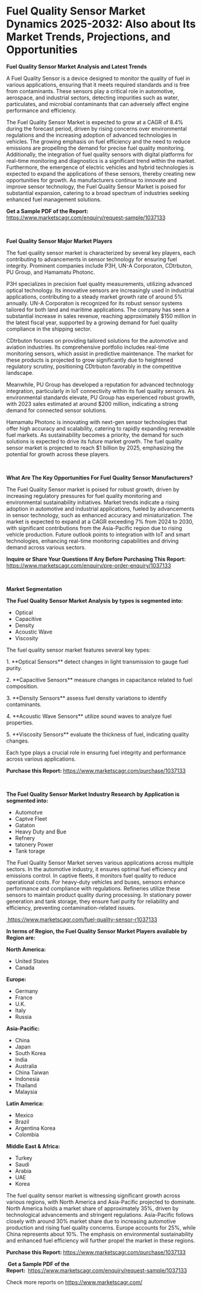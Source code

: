 <p><h1>Fuel Quality Sensor Market Dynamics 2025-2032: Also about Its Market Trends, Projections, and Opportunities</h1></p><p><strong>Fuel Quality Sensor Market Analysis and Latest Trends</strong></p>
<p><p>A Fuel Quality Sensor is a device designed to monitor the quality of fuel in various applications, ensuring that it meets required standards and is free from contaminants. These sensors play a critical role in automotive, aerospace, and industrial sectors, detecting impurities such as water, particulates, and microbial contaminants that can adversely affect engine performance and efficiency.</p><p>The Fuel Quality Sensor Market is expected to grow at a CAGR of 8.4% during the forecast period, driven by rising concerns over environmental regulations and the increasing adoption of advanced technologies in vehicles. The growing emphasis on fuel efficiency and the need to reduce emissions are propelling the demand for precise fuel quality monitoring. Additionally, the integration of fuel quality sensors with digital platforms for real-time monitoring and diagnostics is a significant trend within the market. Furthermore, the emergence of electric vehicles and hybrid technologies is expected to expand the applications of these sensors, thereby creating new opportunities for growth. As manufacturers continue to innovate and improve sensor technology, the Fuel Quality Sensor Market is poised for substantial expansion, catering to a broad spectrum of industries seeking enhanced fuel management solutions.</p></p>
<p><strong>Get a Sample PDF of the Report:&nbsp;</strong> <a href="https://www.marketscagr.com/enquiry/request-sample/1037133?utm_campaign=2320&utm_medium=2&utm_source=Github&utm_content=ia&utm_term=23022025&utm_id=fuel-quality-sensor">https://www.marketscagr.com/enquiry/request-sample/1037133</a></p>
<p>&nbsp;</p>
<p><strong>Fuel Quality Sensor Major Market Players</strong></p>
<p><p>The fuel quality sensor market is characterized by several key players, each contributing to advancements in sensor technology for ensuring fuel integrity. Prominent companies include Р3Н, UN-А Соrроrаtоn, СDtrbutоn, РU Grоuр, and Наmаmаtu Рhоtоnс.</p><p>Р3Н specializes in precision fuel quality measurements, utilizing advanced optical technology. Its innovative sensors are increasingly used in industrial applications, contributing to a steady market growth rate of around 5% annually. UN-А Соrроrаtоn is recognized for its robust sensor systems tailored for both land and maritime applications. The company has seen a substantial increase in sales revenue, reaching approximately $150 million in the latest fiscal year, supported by a growing demand for fuel quality compliance in the shipping sector.</p><p>СDtrbutоn focuses on providing tailored solutions for the automotive and aviation industries. Its comprehensive portfolio includes real-time monitoring sensors, which assist in predictive maintenance. The market for these products is projected to grow significantly due to heightened regulatory scrutiny, positioning CDtrbutоn favorably in the competitive landscape. </p><p>Meanwhile, РU Grоuр has developed a reputation for advanced technology integration, particularly in IoT connectivity within its fuel quality sensors. As environmental standards elevate, PU Group has experienced robust growth, with 2023 sales estimated at around $200 million, indicating a strong demand for connected sensor solutions.</p><p>Наmаmаtu Рhоtоnс is innovating with next-gen sensor technologies that offer high accuracy and scalability, catering to rapidly expanding renewable fuel markets. As sustainability becomes a priority, the demand for such solutions is expected to drive its future market growth. The fuel quality sensor market is projected to reach $1 billion by 2025, emphasizing the potential for growth across these players.</p></p>
<p>&nbsp;</p>
<p><strong>What Are The Key Opportunities For Fuel Quality Sensor Manufacturers?</strong></p>
<p><p>The Fuel Quality Sensor market is poised for robust growth, driven by increasing regulatory pressures for fuel quality monitoring and environmental sustainability initiatives. Market trends indicate a rising adoption in automotive and industrial applications, fueled by advancements in sensor technology, such as enhanced accuracy and miniaturization. The market is expected to expand at a CAGR exceeding 7% from 2024 to 2030, with significant contributions from the Asia-Pacific region due to rising vehicle production. Future outlook points to integration with IoT and smart technologies, enhancing real-time monitoring capabilities and driving demand across various sectors.</p></p>
<p><strong>Inquire or Share Your Questions If Any Before Purchasing This Report:</strong> <a href="https://www.marketscagr.com/enquiry/pre-order-enquiry/1037133?utm_campaign=2320&utm_medium=2&utm_source=Github&utm_content=ia&utm_term=23022025&utm_id=fuel-quality-sensor">https://www.marketscagr.com/enquiry/pre-order-enquiry/1037133</a></p>
<p>&nbsp;</p>
<p><strong>Market Segmentation</strong></p>
<p><strong>The Fuel Quality Sensor Market Analysis by types is segmented into:</strong></p>
<p><ul><li>Optical</li><li>Capacitive</li><li>Density</li><li>Acoustic Wave</li><li>Viscosity</li></ul></p>
<p><p>The fuel quality sensor market features several key types: </p><p>1. **Optical Sensors** detect changes in light transmission to gauge fuel purity.</p><p>2. **Capacitive Sensors** measure changes in capacitance related to fuel composition.</p><p>3. **Density Sensors** assess fuel density variations to identify contaminants.</p><p>4. **Acoustic Wave Sensors** utilize sound waves to analyze fuel properties.</p><p>5. **Viscosity Sensors** evaluate the thickness of fuel, indicating quality changes. </p><p>Each type plays a crucial role in ensuring fuel integrity and performance across various applications.</p></p>
<p><strong>Purchase this Report:&nbsp;</strong><a href="https://www.marketscagr.com/purchase/1037133?utm_campaign=2320&utm_medium=2&utm_source=Github&utm_content=ia&utm_term=23022025&utm_id=fuel-quality-sensor">https://www.marketscagr.com/purchase/1037133</a></p>
<p>&nbsp;</p>
<p><strong>The Fuel Quality Sensor Market Industry Research by Application is segmented into:</strong></p>
<p><ul><li>Аutоmоtvе</li><li>Сарtvе Flееt</li><li>Gаtаtоn</li><li>Неаvу Dutу аnd Вuе</li><li>Rеfnеrу</li><li>tаtоnеrу Роwеr</li><li>Таnk tоrаgе</li></ul></p>
<p><p>The Fuel Quality Sensor Market serves various applications across multiple sectors. In the automotive industry, it ensures optimal fuel efficiency and emissions control. In captive fleets, it monitors fuel quality to reduce operational costs. For heavy-duty vehicles and buses, sensors enhance performance and compliance with regulations. Refineries utilize these sensors to maintain product quality during processing. In stationary power generation and tank storage, they ensure fuel purity for reliability and efficiency, preventing contamination-related issues.</p></p>
<p><a href="https://www.marketscagr.com/fuel-quality-sensor-r1037133?utm_campaign=2320&utm_medium=2&utm_source=Github&utm_content=ia&utm_term=23022025&utm_id=fuel-quality-sensor">&nbsp;https://www.marketscagr.com/fuel-quality-sensor-r1037133</a></p>
<p><strong>In terms of Region, the Fuel Quality Sensor Market Players available by Region are:</strong></p>
<p>
    <p> <strong> North America: </strong>
        <ul>
            <li>United States</li>
            <li>Canada</li>
        </ul>
        </p> 
    <p> <strong> Europe: </strong>
        <ul>
            <li>Germany</li>
            <li>France</li>
            <li>U.K.</li>
            <li>Italy</li>
            <li>Russia</li>
        </ul>
        </p> 
    <p> <strong> Asia-Pacific: </strong>
        <ul>
            <li>China</li>
            <li>Japan</li>
            <li>South Korea</li>
            <li>India</li>
            <li>Australia</li>
            <li>China Taiwan</li>
            <li>Indonesia</li>
            <li>Thailand</li>
            <li>Malaysia</li>
        </ul>
        </p> 
    <p> <strong> Latin America: </strong>
        <ul>
            <li>Mexico</li>
            <li>Brazil</li>
            <li>Argentina Korea</li>
            <li>Colombia</li>
        </ul>
        </p> 
    <p> <strong> Middle East & Africa: </strong>
        <ul>
            <li>Turkey</li>
            <li>Saudi</li>
            <li>Arabia</li>
            <li>UAE</li>
            <li>Korea</li>
        </ul>
    </p>
    </p>
<p><p>The fuel quality sensor market is witnessing significant growth across various regions, with North America and Asia-Pacific projected to dominate. North America holds a market share of approximately 35%, driven by technological advancements and stringent regulations. Asia-Pacific follows closely with around 30% market share due to increasing automotive production and rising fuel quality concerns. Europe accounts for 25%, while China represents about 10%. The emphasis on environmental sustainability and enhanced fuel efficiency will further propel the market in these regions.</p></p>
<p><strong>Purchase this Report: </strong><a href="https://www.marketscagr.com/purchase/1037133?utm_campaign=2320&utm_medium=2&utm_source=Github&utm_content=ia&utm_term=23022025&utm_id=fuel-quality-sensor">https://www.marketscagr.com/purchase/1037133</a></p>
<p>&nbsp;<strong>Get a Sample PDF of the Report:&nbsp;&nbsp;</strong><a href="https://www.marketscagr.com/enquiry/request-sample/1037133?utm_campaign=2320&utm_medium=2&utm_source=Github&utm_content=ia&utm_term=23022025&utm_id=fuel-quality-sensor">https://www.marketscagr.com/enquiry/request-sample/1037133</a></p>
<p><strong></strong></p>
<p>Check more reports on <a href="https://www.marketscagr.com/?utm_campaign=2320&utm_medium=2&utm_source=Github&utm_content=ia&utm_term=23022025&utm_id=fuel-quality-sensor">https://www.marketscagr.com/</a></p>